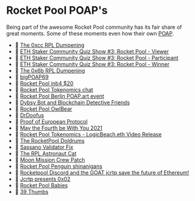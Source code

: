 # Rocket Pool POAP's

Being part of the awesome Rocket Pool community has its fair share of great moments. Some of these moments even how their own [POAP](https://www.poap.xyz/). 

* :1st_place_medal: [The 0xcc RPL Dumpening](https://poap.gallery/event/1161)
* :1st_place_medal: [ETH Staker Community Quiz Show #3: Rocket Pool - Viewer](https://poap.gallery/event/1214)
* :1st_place_medal: [ETH Staker Community Quiz Show #3: Rocket Pool - Participant](https://poap.gallery/event/1215)
* :1st_place_medal: [ETH Staker Community Quiz Show #3: Rocket Pool - Winner](https://poap.gallery/event/1216)
* :1st_place_medal: [The 0x6b RPL Dumpening](https://poap.gallery/event/1616)
* :1st_place_medal: [bigPOAP69](https://poap.gallery/event/1595)
* :1st_place_medal: [Rocket Pool inb4 $20](https://poap.gallery/event/1654)
* :1st_place_medal: [Rocket Pool Tokenomics chat](https://poap.gallery/event/1656)
* :1st_place_medal: [Rocket Pool Berlin POAP.art event](https://poap.gallery/event/1685)
* :1st_place_medal: [Dybsy Bot and Blockchain Detective Friends](https://poap.gallery/event/1769)
* :1st_place_medal: [Rocket Pool OwlBear](https://poap.gallery/event/1818)
* :1st_place_medal: [DrDoofus](https://poap.gallery/event/1926)
* :1st_place_medal: [Proof of European Protocol](https://poap.gallery/event/2092)
* :1st_place_medal: [May the Fourth be With You 2021](https://poap.gallery/event/2013)
* :1st_place_medal: [Rocket Pool Tokenomics - LogicBeach.eth Video Release](https://poap.gallery/event/2162)
* :1st_place_medal: [The RocketPool Doldrums](https://poap.gallery/event/2173)
* :1st_place_medal: [Sassano Validator Fix](https://poap.gallery/event/2273)
* :1st_place_medal: [The RPL Astronaut Cat](https://poap.gallery/event/2298)
* :1st_place_medal: [Moon Mission Crew Patch](https://poap.gallery/event/2334)
* :1st_place_medal: [Rocket Pool Penguin shinanigans](https://poap.gallery/event/2448)
* :1st_place_medal: [Rocketpool Discord and the GOAT jcrtp save the future of Ethereum!](https://poap.gallery/event/2502)
* :1st_place_medal: [Jcrtp presents 0x02](https://poap.gallery/event/2658)
* :1st_place_medal: [Rocket Pool Babies](https://poap.gallery/event/2196)
* :1st_place_medal: [39 Thumbs](https://poap.gallery/event/2725)
